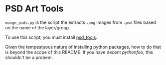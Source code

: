 # PSD Art Tools

`munge_psds.py` is the script the extracts `.png` images from `.psd` files based on the name of the layer/group.

To use this script, you must install [psd_tools](https://github.com/psd-tools/psd-tools).

Given the tempestuous nature of installing python packages, how to do that is beyond the scope of this README.  If you have decent _pythonfoo_, this shouldn't be a probem.
